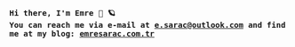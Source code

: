 <h4><samp> Hi there, I'm Emre 👋 🪐<br> You can reach me via e-mail at <a href = "mailto: e.sarac@outlook.com">e.sarac@outlook.com</a> and find me at my blog: <a href="https://emresarac.com.tr/" alt="https://emresarac.com.tr/">emresarac.com.tr</samp></h4>


